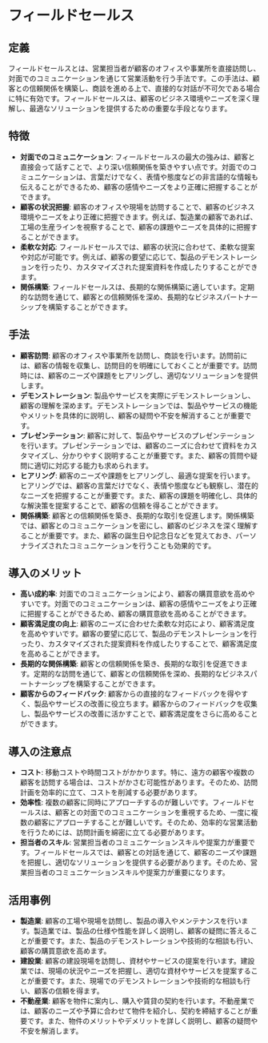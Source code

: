 # フィールドセールス

## 定義
フィールドセールスとは、営業担当者が顧客のオフィスや事業所を直接訪問し、対面でのコミュニケーションを通じて営業活動を行う手法です。この手法は、顧客との信頼関係を構築し、商談を進める上で、直接的な対話が不可欠である場合に特に有効です。フィールドセールスは、顧客のビジネス環境やニーズを深く理解し、最適なソリューションを提供するための重要な手段となります。

## 特徴
- **対面でのコミュニケーション**: フィールドセールスの最大の強みは、顧客と直接会って話すことで、より深い信頼関係を築きやすい点です。対面でのコミュニケーションは、言葉だけでなく、表情や態度などの非言語的な情報も伝えることができるため、顧客の感情やニーズをより正確に把握することができます。
- **顧客の状況把握**: 顧客のオフィスや現場を訪問することで、顧客のビジネス環境やニーズをより正確に把握できます。例えば、製造業の顧客であれば、工場の生産ラインを視察することで、顧客の課題やニーズを具体的に把握することができます。
- **柔軟な対応**: フィールドセールスでは、顧客の状況に合わせて、柔軟な提案や対応が可能です。例えば、顧客の要望に応じて、製品のデモンストレーションを行ったり、カスタマイズされた提案資料を作成したりすることができます。
- **関係構築**: フィールドセールスは、長期的な関係構築に適しています。定期的な訪問を通じて、顧客との信頼関係を深め、長期的なビジネスパートナーシップを構築することができます。

## 手法
- **顧客訪問**: 顧客のオフィスや事業所を訪問し、商談を行います。訪問前には、顧客の情報を収集し、訪問目的を明確にしておくことが重要です。訪問時には、顧客のニーズや課題をヒアリングし、適切なソリューションを提供します。
- **デモンストレーション**: 製品やサービスを実際にデモンストレーションし、顧客の理解を深めます。デモンストレーションでは、製品やサービスの機能やメリットを具体的に説明し、顧客の疑問や不安を解消することが重要です。
- **プレゼンテーション**: 顧客に対して、製品やサービスのプレゼンテーションを行います。プレゼンテーションでは、顧客のニーズに合わせて資料をカスタマイズし、分かりやすく説明することが重要です。また、顧客の質問や疑問に適切に対応する能力も求められます。
- **ヒアリング**: 顧客のニーズや課題をヒアリングし、最適な提案を行います。ヒアリングでは、顧客の言葉だけでなく、表情や態度なども観察し、潜在的なニーズを把握することが重要です。また、顧客の課題を明確化し、具体的な解決策を提案することで、顧客の信頼を得ることができます。
- **関係構築**: 顧客との信頼関係を築き、長期的な取引を促進します。関係構築では、顧客とのコミュニケーションを密にし、顧客のビジネスを深く理解することが重要です。また、顧客の誕生日や記念日などを覚えておき、パーソナライズされたコミュニケーションを行うことも効果的です。

## 導入のメリット
- **高い成約率**: 対面でのコミュニケーションにより、顧客の購買意欲を高めやすいです。対面でのコミュニケーションは、顧客の感情やニーズをより正確に把握することができるため、顧客の購買意欲を高めることができます。
- **顧客満足度の向上**: 顧客のニーズに合わせた柔軟な対応により、顧客満足度を高めやすいです。顧客の要望に応じて、製品のデモンストレーションを行ったり、カスタマイズされた提案資料を作成したりすることで、顧客満足度を高めることができます。
- **長期的な関係構築**: 顧客との信頼関係を築き、長期的な取引を促進できます。定期的な訪問を通じて、顧客との信頼関係を深め、長期的なビジネスパートナーシップを構築することができます。
- **顧客からのフィードバック**: 顧客からの直接的なフィードバックを得やすく、製品やサービスの改善に役立ちます。顧客からのフィードバックを収集し、製品やサービスの改善に活かすことで、顧客満足度をさらに高めることができます。

## 導入の注意点
- **コスト**: 移動コストや時間コストがかかります。特に、遠方の顧客や複数の顧客を訪問する場合は、コストがかさむ可能性があります。そのため、訪問計画を効率的に立て、コストを削減する必要があります。
- **効率性**: 複数の顧客に同時にアプローチするのが難しいです。フィールドセールスは、顧客との対面でのコミュニケーションを重視するため、一度に複数の顧客にアプローチすることが難しいです。そのため、効率的な営業活動を行うためには、訪問計画を綿密に立てる必要があります。
- **担当者のスキル**: 営業担当者のコミュニケーションスキルや提案力が重要です。フィールドセールスでは、顧客との対話を通じて、顧客のニーズや課題を把握し、適切なソリューションを提供する必要があります。そのため、営業担当者のコミュニケーションスキルや提案力が重要になります。

## 活用事例
- **製造業**: 顧客の工場や現場を訪問し、製品の導入やメンテナンスを行います。製造業では、製品の仕様や性能を詳しく説明し、顧客の疑問に答えることが重要です。また、製品のデモンストレーションや技術的な相談も行い、顧客の購買意欲を高めます。
- **建設業**: 顧客の建設現場を訪問し、資材やサービスの提案を行います。建設業では、現場の状況やニーズを把握し、適切な資材やサービスを提案することが重要です。また、現場でのデモンストレーションや技術的な相談も行い、顧客の信頼を得ます。
- **不動産業**: 顧客を物件に案内し、購入や賃貸の契約を行います。不動産業では、顧客のニーズや予算に合わせて物件を紹介し、契約を締結することが重要です。また、物件のメリットやデメリットを詳しく説明し、顧客の疑問や不安を解消します。